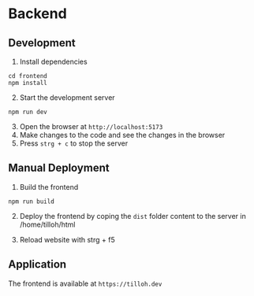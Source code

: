 # Backend

## Development

1. Install dependencies

```
cd frontend
npm install
```

2. Start the development server

```
npm run dev
```

3. Open the browser at `http://localhost:5173`
4. Make changes to the code and see the changes in the browser
5. Press `strg + c` to stop the server

## Manual Deployment

1. Build the frontend

```
npm run build
```

2. Deploy the frontend by coping the `dist` folder content to the server in /home/tilloh/html

3. Reload website with strg + f5

## Application

The frontend is available at `https://tilloh.dev`
